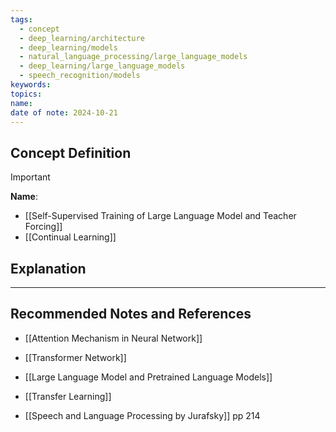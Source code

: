 ```yaml
---
tags:
  - concept
  - deep_learning/architecture
  - deep_learning/models
  - natural_language_processing/large_language_models
  - deep_learning/large_language_models
  - speech_recognition/models
keywords: 
topics: 
name: 
date of note: 2024-10-21
---
```


## Concept Definition

>[!important]
>**Name**: 



- [[Self-Supervised Training of Large Language Model and Teacher Forcing]]
- [[Continual Learning]]

## Explanation









-----------
##  Recommended Notes and References


- [[Attention Mechanism in Neural Network]]
- [[Transformer Network]]
- [[Large Language Model and Pretrained Language Models]]



- [[Transfer Learning]]
- [[Speech and Language Processing by Jurafsky]] pp 214
